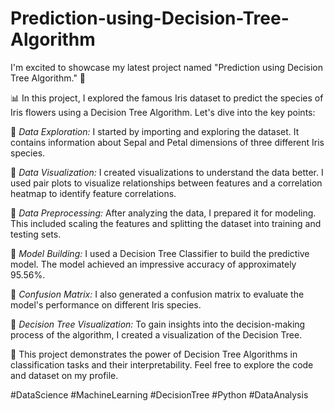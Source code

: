 # Prediction-using-Decision-Tree-Algorithm

I'm excited to showcase my latest project named "Prediction using Decision Tree Algorithm." 🌳

📊 In this project, I explored the famous Iris dataset to predict the species of Iris flowers using a Decision Tree Algorithm. Let's dive into the key points:

📌 *Data Exploration:* I started by importing and exploring the dataset. It contains information about Sepal and Petal dimensions of three different Iris species.

📌 *Data Visualization:* I created visualizations to understand the data better. I used pair plots to visualize relationships between features and a correlation heatmap to identify feature correlations.

📌 *Data Preprocessing:* After analyzing the data, I prepared it for modeling. This included scaling the features and splitting the dataset into training and testing sets.

📌 *Model Building:* I used a Decision Tree Classifier to build the predictive model. The model achieved an impressive accuracy of approximately 95.56%.

📌 *Confusion Matrix:* I also generated a confusion matrix to evaluate the model's performance on different Iris species.

📌 *Decision Tree Visualization:* To gain insights into the decision-making process of the algorithm, I created a visualization of the Decision Tree.

🌟 This project demonstrates the power of Decision Tree Algorithms in classification tasks and their interpretability. Feel free to explore the code and dataset on my profile.

#DataScience #MachineLearning #DecisionTree #Python #DataAnalysis
